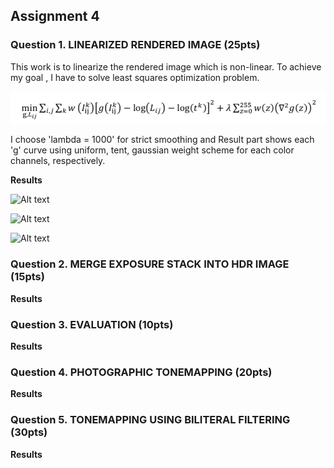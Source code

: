 ## Assignment 4
### Question 1. LINEARIZED RENDERED IMAGE (25pts)

This work is to linearize the rendered image which is non-linear. To achieve my goal , I have to solve least squares optimization problem.

![Alt text](./Figure/formula_q1.png)

I choose 'lambda = 1000' for strict smoothing and Result part shows each 'g' curve using uniform, tent, gaussian weight scheme for each color channels, respectively.


**Results**

![Alt text](./Figure/Q1/G_curve_uniform.jpg)

![Alt text](./Figure/Q1/G_curve_tent.jpg)

![Alt text](./Figure/Q1/G_curve_gaussian.jpg)


### Question 2. MERGE EXPOSURE STACK INTO HDR IMAGE (15pts)





**Results**




### Question 3. EVALUATION (10pts)




**Results**




### Question 4. PHOTOGRAPHIC TONEMAPPING (20pts)

**Results**



### Question 5. TONEMAPPING USING BILITERAL FILTERING (30pts)

**Results**

